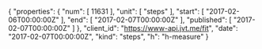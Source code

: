 {
  "properties": {
    "num": [
      11631
    ],
    "unit": [
      "steps"
    ],
    "start": [
      "2017-02-06T00:00:00Z"
    ],
    "end": [
      "2017-02-07T00:00:00Z"
    ],
    "published": [
      "2017-02-07T00:00:00Z"
    ]
  },
  "client_id": "https://www-api.jvt.me/fit",
  "date": "2017-02-07T00:00:00Z",
  "kind": "steps",
  "h": "h-measure"
}

